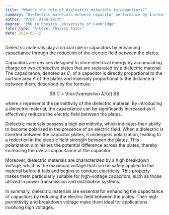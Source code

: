 ```yaml
---
title: "What's the role of dielectric materials in capacitors?"
summary: "Dielectric materials enhance capacitor performance by increasing capacitance through the reduction of the electric field."
author: "Prof. Alan Smith"
degree: "PhD in Physics, University of Cambridge"
tutor_type: "A-Level Physics Tutor"
date: 2024-05-15
---
```


Dielectric materials play a crucial role in capacitors by enhancing capacitance through the reduction of the electric field between the plates.

Capacitors are devices designed to store electrical energy by accumulating charge on two conductive plates that are separated by a dielectric material. The capacitance, denoted as $C$, of a capacitor is directly proportional to the surface area $A$ of the plates and inversely proportional to the distance $d$ between them, described by the formula:

$$
C = \frac{\varepsilon A}{d}
$$

where $\varepsilon$ represents the permittivity of the dielectric material. By introducing a dielectric material, the capacitance can be significantly increased as it effectively reduces the electric field between the plates.

Dielectric materials possess a high permittivity, which indicates their ability to become polarized in the presence of an electric field. When a dielectric is inserted between the capacitor plates, it undergoes polarization, leading to a reduction in the electric field strength between the plates. This polarization diminishes the potential difference across the plates, thereby increasing the overall capacitance of the capacitor.

Moreover, dielectric materials are characterized by a high breakdown voltage, which is the maximum voltage that can be safely applied to the material before it fails and begins to conduct electricity. This property makes them particularly suitable for high-voltage capacitors, such as those utilized in power transmission and distribution systems.

In summary, dielectric materials are essential for enhancing the capacitance of capacitors by reducing the electric field between the plates. Their high permittivity and breakdown voltage make them ideal for applications involving high voltages.
    